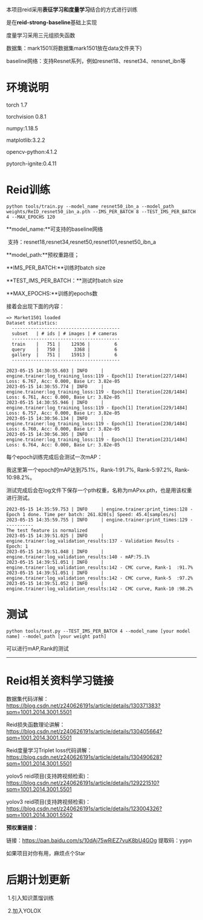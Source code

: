 本项目reid采用**表征学习和度量学习**结合的方式进行训练

是在**reid-strong-baseline**基础上实现

度量学习采用三元组损失函数

数据集：mark1501(将数据集mark1501放在data文件夹下)

baseline网络：支持Resnet系列，例如resnet18、resnet34、rensnet_ibn等

# 环境说明

torch 1.7

torchvision 0.8.1

numpy:1.18.5

matplotlib:3.2.2

opencv-python:4.1.2

pytorch-ignite:0.4.11



# Reid训练

```shell
python tools/train.py --model_name resnet50_ibn_a --model_path weights/ReID_resnet50_ibn_a.pth --IMS_PER_BATCH 8 --TEST_IMS_PER_BATCH 4 --MAX_EPOCHS 120
```

**model_name:**可支持的baseline网络

​						 支持：resnet18,resnet34,resnet50,resnet101,resnet50_ibn_a

**model_path:**预权重路径；

**IMS_PER_BATCH:**训练时batch size

**TEST_IMS_PER_BATCH：**测试时batch size

**MAX_EPOCHS:**训练的epochs数



接着会出现下面的内容：

```shell
=> Market1501 loaded
Dataset statistics:
  ----------------------------------------
  subset   | # ids | # images | # cameras
  ----------------------------------------
  train    |   751 |    12936 |         6
  query    |   750 |     3368 |         6
  gallery  |   751 |    15913 |         6
  ----------------------------------------
  
2023-05-15 14:30:55.603 | INFO     | engine.trainer:log_training_loss:119 - Epoch[1] Iteration[227/1484] Loss: 6.767, Acc: 0.000, Base Lr: 3.82e-05
2023-05-15 14:30:55.774 | INFO     | engine.trainer:log_training_loss:119 - Epoch[1] Iteration[228/1484] Loss: 6.761, Acc: 0.000, Base Lr: 3.82e-05
2023-05-15 14:30:55.946 | INFO     | engine.trainer:log_training_loss:119 - Epoch[1] Iteration[229/1484] Loss: 6.757, Acc: 0.000, Base Lr: 3.82e-05
2023-05-15 14:30:56.134 | INFO     | engine.trainer:log_training_loss:119 - Epoch[1] Iteration[230/1484] Loss: 6.760, Acc: 0.000, Base Lr: 3.82e-05
2023-05-15 14:30:56.305 | INFO     | engine.trainer:log_training_loss:119 - Epoch[1] Iteration[231/1484] Loss: 6.764, Acc: 0.000, Base Lr: 3.82e-05

```

每个epoch训练完成后会测试一次mAP：

我这里第一个epoch的mAP达到75.1%，Rank-1:91.7%, Rank-5:97.2%, Rank-10:98.2%。

测试完成后会在log文件下保存一个pth权重，名称为mAPxx.pth，也是用该权重进行测试。

```shell
2023-05-15 14:35:59.753 | INFO     | engine.trainer:print_times:128 - Epoch 1 done. Time per batch: 261.820[s] Speed: 45.4[samples/s]
2023-05-15 14:35:59.755 | INFO     | engine.trainer:print_times:129 - ----------
The test feature is normalized
2023-05-15 14:39:51.025 | INFO     | engine.trainer:log_validation_results:137 - Validation Results - Epoch: 1
2023-05-15 14:39:51.048 | INFO     | engine.trainer:log_validation_results:140 - mAP:75.1%
2023-05-15 14:39:51.051 | INFO     | engine.trainer:log_validation_results:142 - CMC curve, Rank-1  :91.7%
2023-05-15 14:39:51.051 | INFO     | engine.trainer:log_validation_results:142 - CMC curve, Rank-5  :97.2%
2023-05-15 14:39:51.052 | INFO     | engine.trainer:log_validation_results:142 - CMC curve, Rank-10 :98.2%

```

# 测试

```shell
python tools/test.py --TEST_IMS_PER_BATCH 4 --model_name [your model name] --model_path [your weight path]
```

可以进行mAP,Rank的测试

------

# Reid相关资料学习链接

数据集代码详解：https://blog.csdn.net/z240626191s/article/details/130371383?spm=1001.2014.3001.5501

Reid损失函数理论讲解：https://blog.csdn.net/z240626191s/article/details/130405664?spm=1001.2014.3001.5501

Reid度量学习Triplet loss代码讲解：https://blog.csdn.net/z240626191s/article/details/130490628?spm=1001.2014.3001.5501

yolov5 reid项目(支持跨视频检索)：https://blog.csdn.net/z240626191s/article/details/129221510?spm=1001.2014.3001.5501

yolov3 reid项目(支持跨视频检索)：https://blog.csdn.net/z240626191s/article/details/123004326?spm=1001.2014.3001.5502

**预权重链接：**

链接：https://pan.baidu.com/s/10dAj75wRiEZ7vuK8bU4GOg 
提取码：yypn



如果项目对你有用，麻烦点个Star

# 后期计划更新

​					1.引入知识蒸馏训练

​					2.加入YOLOX


